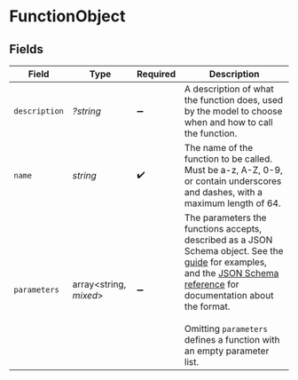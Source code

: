 # FunctionObject


## Fields

| Field                                                                                                                                                                                                                                                                                                                                                  | Type                                                                                                                                                                                                                                                                                                                                                   | Required                                                                                                                                                                                                                                                                                                                                               | Description                                                                                                                                                                                                                                                                                                                                            |
| ------------------------------------------------------------------------------------------------------------------------------------------------------------------------------------------------------------------------------------------------------------------------------------------------------------------------------------------------------ | ------------------------------------------------------------------------------------------------------------------------------------------------------------------------------------------------------------------------------------------------------------------------------------------------------------------------------------------------------ | ------------------------------------------------------------------------------------------------------------------------------------------------------------------------------------------------------------------------------------------------------------------------------------------------------------------------------------------------------ | ------------------------------------------------------------------------------------------------------------------------------------------------------------------------------------------------------------------------------------------------------------------------------------------------------------------------------------------------------ |
| `description`                                                                                                                                                                                                                                                                                                                                          | *?string*                                                                                                                                                                                                                                                                                                                                              | :heavy_minus_sign:                                                                                                                                                                                                                                                                                                                                     | A description of what the function does, used by the model to choose when and how to call the function.                                                                                                                                                                                                                                                |
| `name`                                                                                                                                                                                                                                                                                                                                                 | *string*                                                                                                                                                                                                                                                                                                                                               | :heavy_check_mark:                                                                                                                                                                                                                                                                                                                                     | The name of the function to be called. Must be a-z, A-Z, 0-9, or contain underscores and dashes, with a maximum length of 64.                                                                                                                                                                                                                          |
| `parameters`                                                                                                                                                                                                                                                                                                                                           | array<string, *mixed*>                                                                                                                                                                                                                                                                                                                                 | :heavy_minus_sign:                                                                                                                                                                                                                                                                                                                                     | The parameters the functions accepts, described as a JSON Schema object. See the [guide](/docs/guides/text-generation/function-calling) for examples, and the [JSON Schema reference](https://json-schema.org/understanding-json-schema/) for documentation about the format. <br/><br/>Omitting `parameters` defines a function with an empty parameter list. |
